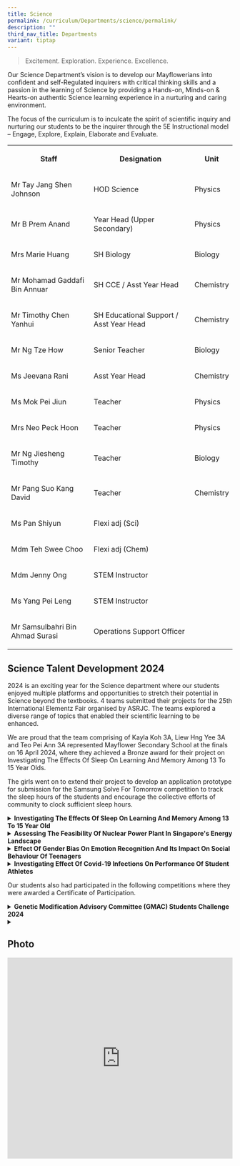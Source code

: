 ```yaml
---
title: Science
permalink: /curriculum/Departments/science/permalink/
description: ""
third_nav_title: Departments
variant: tiptap
---
```

<blockquote>
<p>Excitement. Exploration. Experience. Excellence.</p>
</blockquote>
<p>Our Science Department’s vision is to develop our Mayflowerians into confident
and self-Regulated inquirers with critical thinking skills and a passion
in the learning of Science by providing a Hands-on, Minds-on &amp; Hearts-on
authentic Science learning experience in a nurturing and caring environment.</p>
<p>The focus of the curriculum is to inculcate the spirit of scientific inquiry
and nurturing our students to be the inquirer through the 5E Instructional
model – Engage, Explore, Explain, Elaborate and Evaluate.</p>
<table style="minWidth: 75px">
<colgroup>
<col>
<col>
<col>
</colgroup>
<tbody>
<tr>
<th rowspan="1" colspan="1">
<p>Staff</p>
</th>
<th rowspan="1" colspan="1">
<p>Designation</p>
</th>
<th rowspan="1" colspan="1">
<p>Unit</p>
</th>
</tr>
<tr>
<td rowspan="1" colspan="1">
<p>Mr Tay Jang Shen Johnson</p>
</td>
<td rowspan="1" colspan="1">
<p>HOD Science</p>
</td>
<td rowspan="1" colspan="1">
<p>Physics</p>
</td>
</tr>
<tr>
<td rowspan="1" colspan="1">
<p>Mr B Prem Anand</p>
</td>
<td rowspan="1" colspan="1">
<p>Year Head (Upper Secondary)</p>
</td>
<td rowspan="1" colspan="1">
<p>Physics</p>
</td>
</tr>
<tr>
<td rowspan="1" colspan="1">
<p>Mrs Marie Huang</p>
</td>
<td rowspan="1" colspan="1">
<p>SH Biology</p>
</td>
<td rowspan="1" colspan="1">
<p>Biology</p>
</td>
</tr>
<tr>
<td rowspan="1" colspan="1">
<p>Mr Mohamad Gaddafi Bin Annuar</p>
</td>
<td rowspan="1" colspan="1">
<p>SH CCE / Asst Year Head</p>
</td>
<td rowspan="1" colspan="1">
<p>Chemistry</p>
</td>
</tr>
<tr>
<td rowspan="1" colspan="1">
<p>Mr Timothy Chen Yanhui&nbsp;</p>
</td>
<td rowspan="1" colspan="1">
<p>SH Educational Support / Asst Year Head</p>
</td>
<td rowspan="1" colspan="1">
<p>Chemistry</p>
</td>
</tr>
<tr>
<td rowspan="1" colspan="1">
<p>Mr Ng Tze How</p>
</td>
<td rowspan="1" colspan="1">
<p>Senior Teacher</p>
</td>
<td rowspan="1" colspan="1">
<p>Biology</p>
</td>
</tr>
<tr>
<td rowspan="1" colspan="1">
<p>Ms Jeevana Rani</p>
</td>
<td rowspan="1" colspan="1">
<p>Asst Year Head</p>
</td>
<td rowspan="1" colspan="1">
<p>Chemistry</p>
</td>
</tr>
<tr>
<td rowspan="1" colspan="1">
<p>Ms Mok Pei Jiun</p>
</td>
<td rowspan="1" colspan="1">
<p>Teacher</p>
</td>
<td rowspan="1" colspan="1">
<p>Physics</p>
</td>
</tr>
<tr>
<td rowspan="1" colspan="1">
<p>Mrs Neo Peck Hoon</p>
</td>
<td rowspan="1" colspan="1">
<p>Teacher</p>
</td>
<td rowspan="1" colspan="1">
<p>Physics</p>
</td>
</tr>
<tr>
<td rowspan="1" colspan="1">
<p>Mr Ng Jiesheng Timothy</p>
</td>
<td rowspan="1" colspan="1">
<p>Teacher</p>
</td>
<td rowspan="1" colspan="1">
<p>Biology</p>
</td>
</tr>
<tr>
<td rowspan="1" colspan="1">
<p>Mr Pang Suo Kang David</p>
</td>
<td rowspan="1" colspan="1">
<p>Teacher</p>
</td>
<td rowspan="1" colspan="1">
<p>Chemistry</p>
</td>
</tr>
<tr>
<td rowspan="1" colspan="1">
<p>Ms Pan Shiyun</p>
</td>
<td rowspan="1" colspan="1">
<p>Flexi adj (Sci)&nbsp;&nbsp;&nbsp;&nbsp;&nbsp;&nbsp;&nbsp;&nbsp;&nbsp;&nbsp;&nbsp;&nbsp;&nbsp;&nbsp;&nbsp;&nbsp;&nbsp;&nbsp;&nbsp;&nbsp;</p>
</td>
<td rowspan="1" colspan="1">
<p></p>
</td>
</tr>
<tr>
<td rowspan="1" colspan="1">
<p>Mdm Teh Swee Choo</p>
</td>
<td rowspan="1" colspan="1">
<p>Flexi adj (Chem)</p>
</td>
<td rowspan="1" colspan="1">
<p></p>
</td>
</tr>
<tr>
<td rowspan="1" colspan="1">
<p>Mdm Jenny Ong</p>
</td>
<td rowspan="1" colspan="1">
<p>STEM Instructor</p>
</td>
<td rowspan="1" colspan="1">
<p></p>
</td>
</tr>
<tr>
<td rowspan="1" colspan="1">
<p>Ms Yang Pei Leng</p>
</td>
<td rowspan="1" colspan="1">
<p>STEM Instructor</p>
</td>
<td rowspan="1" colspan="1">
<p></p>
</td>
</tr>
<tr>
<td rowspan="1" colspan="1">
<p>Mr Samsulbahri Bin Ahmad Surasi</p>
</td>
<td rowspan="1" colspan="1">
<p>Operations Support Officer</p>
</td>
<td rowspan="1" colspan="1">
<p></p>
</td>
</tr>
</tbody>
</table>
<h2>Science Talent Development 2024</h2>
<p></p>
<p>2024 is an exciting year for the Science department where our students
enjoyed multiple platforms and opportunities to stretch their potential
in Science beyond the textbooks. 4 teams submitted their projects for the
25th International Elementz Fair organised by ASRJC. The teams explored
a diverse range of topics that enabled their scientific learning to be
enhanced.</p>
<p>We are proud that the team comprising of Kayla Koh 3A, Liew Hng Yee 3A
and Teo Pei Ann 3A represented Mayflower Secondary School at the finals
on 16 April 2024, where they achieved a Bronze award for their project
on Investigating The Effects Of Sleep On Learning And Memory Among 13 To
15 Year Olds.</p>
<p>The girls went on to extend their project to develop an application prototype
for submission for the Samsung Solve For Tomorrow competition to track
the sleep hours of the students and encourage the collective efforts of
community to clock sufficient sleep hours.</p>
<div data-type="detailGroup" class="isomer-accordion isomer-accordion-white">
<details class="isomer-details">
<summary><strong>Investigating The Effects Of Sleep On Learning And Memory Among 13 To 15 Year Old</strong>
</summary>
<div data-type="detailsContent" class="isomer-details-content">
<ul data-tight="true" class="tight">
<li>
<p>3A Kayla Koh Yan Tang</p>
</li>
<li>
<p>3A Teo Pei Ann</p>
</li>
<li>
<p>3A Liew Hng Yee</p>
</li>
</ul>
</div>
</details>
<details class="isomer-details">
<summary><strong>Assessing The Feasibility Of Nuclear Power Plant In Singapore's Energy Landscape</strong>
</summary>
<div data-type="detailsContent" class="isomer-details-content">
<ul data-tight="true" class="tight">
<li>
<p>3I Claudia Phua Xin Er</p>
</li>
<li>
<p>3I Kher Pei Xuan</p>
</li>
<li>
<p>3I Zamir Zamirudin</p>
</li>
<li>
<p>3J Teo Yu Han</p>
</li>
</ul>
</div>
</details>
<details class="isomer-details">
<summary><strong>Effect Of Gender Bias On Emotion Recognition And Its Impact On Social Behaviour Of Teenagers</strong>
</summary>
<div data-type="detailsContent" class="isomer-details-content">
<ul data-tight="true" class="tight">
<li>
<p>3A Cloe Angel Chua Shanen</p>
</li>
<li>
<p>3A Lim Yu Xuan</p>
</li>
<li>
<p>3I Ajith Devika</p>
</li>
<li>
<p>3J Er En Ying Lorynn</p>
</li>
</ul>
</div>
</details>
<details class="isomer-details">
<summary><strong>Investigating Effect Of Covid-19 Infections On Performance Of Student Athletes</strong>
</summary>
<div data-type="detailsContent" class="isomer-details-content">
<ul data-tight="true" class="tight">
<li>
<p>3D Charlotte Teong</p>
</li>
<li>
<p>3E Ng Mei Wei Nathalia Udaundo</p>
</li>
<li>
<p>3I Bekesi Rylee Sarah</p>
</li>
<li>
<p>3I Glairys Teo Gexuan</p>
</li>
<li>
<p>3I Xylia Tan Sin Nga</p>
</li>
</ul>
</div>
</details>
</div>
<p>Our students also had participated in the following competitions where
they were awarded a Certificate of Participation.</p>
<div data-type="detailGroup" class="isomer-accordion isomer-accordion-white">
<details class="isomer-details">
<summary><strong>Genetic Modification Advisory Committee (GMAC) Students Challenge 2024</strong>
</summary>
<div data-type="detailsContent" class="isomer-details-content">
<ul data-tight="true" class="tight">
<li>
<p>3I Chan Rui Yi</p>
</li>
<li>
<p>3I Kher Pei Xuan</p>
</li>
<li>
<p>3J Lee Xin Ting</p>
</li>
<li>
<p>3J Lai Yu Shan</p>
</li>
</ul>
</div>
</details>
<details class="isomer-details">
<summary></summary>
<div data-type="detailsContent" class="isomer-details-content">
<p></p>
</div>
</details>
</div>
<p></p>
<h2>Photo</h2>
<div class="iframe-wrapper">
<iframe height="450" width="100%" allowfullscreen="true" frameborder="0" src="https://docs.google.com/presentation/d/e/2PACX-1vSXBHmIV_uqIBMrtKf404aVjr1u9TeQDR_1Ts8erj4cdud_bLA1_IM-_EY0nBiDFiZH2GPDxcbVuld9/embed?start=true&amp;loop=true&amp;delayms=3000"></iframe>
</div>
<p></p>